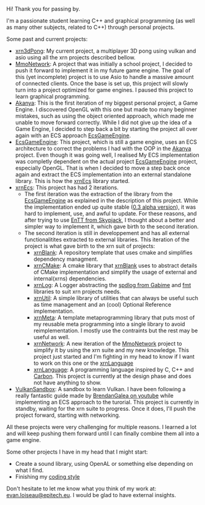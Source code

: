 Hi! Thank you for passing by.

I'm a passionate student learning C++ and graphical programming (as well as many other subjects, related to C++) through personal projects.

Some past and current projects:
- [xrn3dPong](https://github.com/DiantArts/xrn3dPong): My current project, a multiplayer 3D pong using vulkan and asio using all the xrn projects described bellow.
- [MmoNetwork](https://github.com/DiantArts/mmoNetwork): A project that was initially a school project, I decided to push it forward to implement it in my future game engine. The goal of this (yet incomplete) project is to use Asio to handle a massive amount of connected clients. Once the base is set up, this project will slowly turn into a project optimized for game engines. I paused this project to learn graphical programming.
- [Akanya](https://github.com/DiantArts/Akanya): This is the first iteration of my biggest personal project, a Game Engine. I discovered OpenGL with this one but made too many beginner mistakes, such as using the object oriented approach, which made me unable to move forward correctly. While I did not give up the idea of a Game Engine, I decided to step back a bit by starting the project all over again with an ECS approach [EcsGameEngine](https://github.com/DiantArts/EcsGameEngine).
- [EcsGameEngine](https://github.com/DiantArts/EcsGameEngine): This project, which is still a game engine, uses an ECS architecture to correct the problems I had with the OOP in the [Akanya](https://github.com/DiantArts/Akanya) project. Even though it was going well, I realised My ECS implementation was completly dependent on the actual project [EcsGameEngine](https://github.com/DiantArts/EcsGameEngine) project, especially OpenGL. That is when I decided to move a step back once again and extract the ECS implementation into an external standalone library. This is how the [xrnEcs](https://github.com/DiantArts/xrnEcs) library started.
- [xrnEcs](https://github.com/DiantArts/xrnEcs): This project has had 2 iterations.
  - The first iteration was the extraction of the library from the [EcsGameEngine](https://github.com/DiantArts/EcsGameEngine) as explained in the description of this project. While the implementation ended up quite stable ([0.3 alpha version](https://github.com/DiantArts/xrnEcs/releases/tag/0.3-alpha)), it was hard to implement, use, and awful to update. For these reasons, and after trying to use [EnTT from Skypjack](https://github.com/skypjack/entt), I thought about a better and simpler way to implement it, which gave birth to the second iteration.
  - The second iteration is still in developpement and has all external functionalitites extracted to external libraries. This iteration of the project is what gave birth to the xrn suit of projects:
    - [xrnBlank](https://github.com/DiantArts/xrnBlank): A repository template that uses cmake and simplifies dependency managment.
    - [xrnCMake](https://github.com/DiantArts/xrnCMake): A cmake library that [xrnBlank](https://github.com/DiantArts/xrnBlank) uses to abstract details of CMake implementation and simplify the usage of external and internal(xrns) dependencies.
    - [xrnLog](https://github.com/DiantArts/xrnLog): A Logger abstracting the [spdlog from Gabime](https://github.com/gabime/spdlog) and [fmt](https://github.com/fmtlib/fmt) libraries to suit xrn projects needs.
    - [xrnUtil](https://github.com/DiantArts/xrnUtil): A simple library of utilities that can always be useful such as time management and an (cool) Optional Reference implementation.
    - [xrnMeta](https://github.com/DiantArts/xrnMeta): A template metaprogramming library that puts most of my reusable meta programming into a single library to avoid reimplementation. I mostly use the contraints but the rest may be useful as well.
    - [xrnNetwork](https://github.com/DiantArts/xrnNetwork): A new iteration of the [MmoNetwork](https://github.com/DiantArts/mmoNetwork) project to simplify it by using the xrn suite and my new knowledge. This project just started and I'm fighting in my head to know if I want to work on this one or the  [xrnLanguage](https://github.com/DiantArts/xrnLanguage)
    - [xrnLanguage](https://github.com/DiantArts/xrnLanguage): A programming language inspired by C, C++ and [Carbon](https://github.com/carbon-language/carbon-lang). This project is currently at the design phase and does not have anything to show.
- [VulkanSandbox](https://github.com/DiantArts/VulkanSandbox): A sandbox to learn Vulkan. I have been following a really fantastic guide made by [BrendanGalea on youtube](https://www.youtube.com/c/BrendanGalea) while implementing an ECS approach to the turorial. This project is currently in standby, waiting for the xrn suite to progress. Once it does, I'll push the project forward, starting with networking.

All these projects were very challenging for multiple reasons. I learned a lot and will keep pushing them forward until I can finally combine them all into a game engine.

Some other projects I have in my head that I might start:
- Create a sound library, using OpenAL or something else depending on what I find.
- Finishing my [coding style](https://github.com/DiantArts/CodingStyle)

Don't hesitate to let me know what you think of my work at: evan.loiseau@epitech.eu. I would be glad to have external insights.

<!---
DiantArts/DiantArts is a ✨ special ✨ repository because its `README.md` (this file) appears on your GitHub profile.
You can click the Preview link to take a look at your changes.
--->
